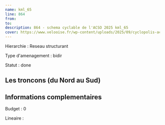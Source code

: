 ```yaml
---
name: kml_65 
line: 864
from: 
to:  
description: 864 - schema cyclable de l'ACSO 2025 kml_65 
cover: https://www.velooise.fr/wp-content/uploads/2025/09/cyclopolis-acso-default.jpg
---
```

Hierarchie : Reseau structurant

Type d'amenagement : bidir

Statut : done

## Les troncons (du Nord au Sud)

## Informations complementaires

Budget  : 0 

Lineaire :

